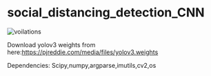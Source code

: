 # social_distancing_detection_CNN

![voilations](https://user-images.githubusercontent.com/52100471/109549189-742fe380-7aef-11eb-994b-c9446d8f550d.PNG)


Download yolov3 weights from here:https://pjreddie.com/media/files/yolov3.weights

Dependencies:
Scipy,numpy,argparse,imutils,cv2,os
